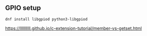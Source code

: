 ## GPIO setup

`dnf install libgpiod python3-libgpiod`

https://llllllllll.github.io/c-extension-tutorial/member-vs-getset.html
